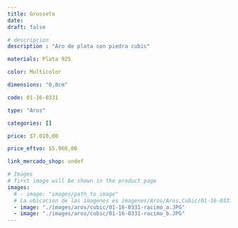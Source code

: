 ```yaml
---
title: Grosseto
date: 
draft: false

# descripcion
description : "Aro de plata con piedra cubic"

materials: Plata 925

color: Multicolor

dimensions: "0,8cm"

code: 01-16-0331

type: "Aros"

categories: []

price: $7.010,00

price_eftvo: $5.960,00

link_mercado_shop: undef

# Images
# first image will be shown in the product page
images:
  # - image: "images/path_to_image"
  # La ubicacion de las imagenes es imagenes/Aros/Aros.Cubic/01-16-0331-grosseto
  - image: "./images/aros/cubic/01-16-0331-racimo_a.JPG"
  - image: "./images/aros/cubic/01-16-0331-racimo_b.JPG"
---
```

